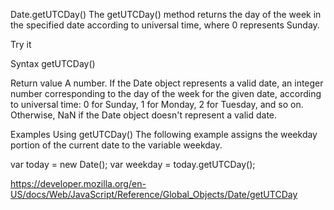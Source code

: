 Date.getUTCDay()
The getUTCDay() method returns the day of the week in the specified date according to universal time, where 0 represents Sunday.

Try it

Syntax
getUTCDay()

Return value
A number. If the Date object represents a valid date, an integer number corresponding to the day of the week for the given date, according to universal time: 0 for Sunday, 1 for Monday, 2 for Tuesday, and so on. Otherwise, NaN if the Date object doesn't represent a valid date.

Examples
Using getUTCDay()
The following example assigns the weekday portion of the current date to the variable weekday.

var today = new Date();
var weekday = today.getUTCDay();

https://developer.mozilla.org/en-US/docs/Web/JavaScript/Reference/Global_Objects/Date/getUTCDay

